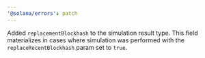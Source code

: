 ```yaml
---
'@solana/errors': patch
---
```


Added `replacementBlockhash` to the simulation result type. This field materializes in cases where simulation was performed with the `replaceRecentBlockhash` param set to `true`.
